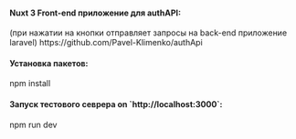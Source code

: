 <h4>Nuxt 3 Front-end приложение для authAPI:</h4>
(при нажатии на кнопки отправляет запросы на back-end приложение laravel)
https://github.com/Pavel-Klimenko/authApi

<h4>Установка пакетов:</h4> npm install

<h4>Запуск тестового севрера on `http://localhost:3000`:</h4> npm run dev


